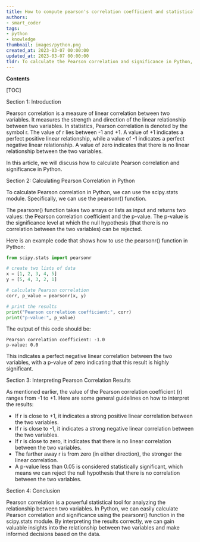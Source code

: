 ```yaml
---
title: How to compute pearson's correlation coefficient and statistical significance using python?
authors:
- smart_coder
tags:
- python
- knowledge
thumbnail: images/python.png
created_at: 2023-03-07 00:00:00
updated_at: 2023-03-07 00:00:00
tldr: To calculate the Pearson correlation and significance in Python, you can use the `pearsonr` function from the `SciPy` library.
---
```


**Contents**

[TOC]

Section 1: Introduction

Pearson correlation is a measure of linear correlation between two variables. It measures the strength and direction of the linear relationship between two variables. In statistics, Pearson correlation is denoted by the symbol r. The value of r lies between -1 and +1. A value of +1 indicates a perfect positive linear relationship, while a value of -1 indicates a perfect negative linear relationship. A value of zero indicates that there is no linear relationship between the two variables.

In this article, we will discuss how to calculate Pearson correlation and significance in Python.

Section 2: Calculating Pearson Correlation in Python

To calculate Pearson correlation in Python, we can use the scipy.stats module. Specifically, we can use the pearsonr() function. 

The pearsonr() function takes two arrays or lists as input and returns two values: the Pearson correlation coefficient and the p-value. The p-value is the significance level at which the null hypothesis (that there is no correlation between the two variables) can be rejected.

Here is an example code that shows how to use the pearsonr() function in Python:

```python
from scipy.stats import pearsonr

# create two lists of data
x = [1, 2, 3, 4, 5]
y = [5, 4, 3, 2, 1]

# calculate Pearson correlation
corr, p_value = pearsonr(x, y)

# print the results
print("Pearson correlation coefficient:", corr)
print("p-value:", p_value)
```

The output of this code should be:

```
Pearson correlation coefficient: -1.0
p-value: 0.0
```

This indicates a perfect negative linear correlation between the two variables, with a p-value of zero indicating that this result is highly significant.

Section 3: Interpreting Pearson Correlation Results

As mentioned earlier, the value of the Pearson correlation coefficient (r) ranges from -1 to +1. Here are some general guidelines on how to interpret the results:

- If r is close to +1, it indicates a strong positive linear correlation between the two variables.
- If r is close to -1, it indicates a strong negative linear correlation between the two variables.
- If r is close to zero, it indicates that there is no linear correlation between the two variables.
- The farther away r is from zero (in either direction), the stronger the linear correlation.
- A p-value less than 0.05 is considered statistically significant, which means we can reject the null hypothesis that there is no correlation between the two variables.

Section 4: Conclusion

Pearson correlation is a powerful statistical tool for analyzing the relationship between two variables. In Python, we can easily calculate Pearson correlation and significance using the pearsonr() function in the scipy.stats module. By interpreting the results correctly, we can gain valuable insights into the relationship between two variables and make informed decisions based on the data.
